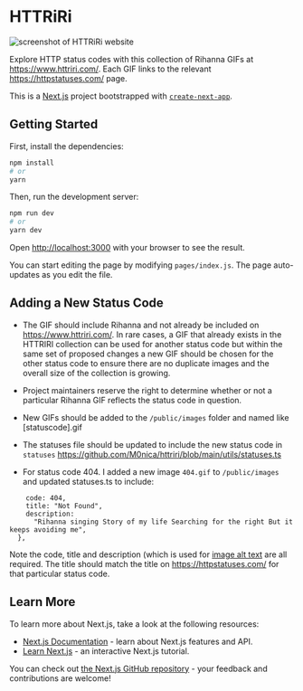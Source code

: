 # HTTRiRi

![screenshot of HTTRiRi website](public/homepage-screenshot.png)

Explore HTTP status codes with this collection of Rihanna GIFs at https://www.httriri.com/. Each GIF links to the relevant https://httpstatuses.com/ page.

This is a [Next.js](https://nextjs.org/) project bootstrapped with [`create-next-app`](https://github.com/vercel/next.js/tree/canary/packages/create-next-app).

## Getting Started

First, install the dependencies:

```bash
npm install
# or
yarn
```

Then, run the development server:

```bash
npm run dev
# or
yarn dev
```

Open [http://localhost:3000](http://localhost:3000) with your browser to see the result.

You can start editing the page by modifying `pages/index.js`. The page auto-updates as you edit the file.

## Adding a New Status Code

- The GIF should include Rihanna and not already be included on https://www.httriri.com/. In rare cases, a GIF that already exists in the HTTRIRI collection can be used for another status code but within the same set of proposed changes a new GIF should be chosen for the other status code to ensure there are no duplicate images and the overall size of the collection is growing. 
- Project maintainers reserve the right to determine whether or not a particular Rihanna GIF reflects the status code in question.
- New GIFs should be added to the `/public/images` folder and named like [statuscode].gif
- The statuses file should be updated to include the new status code in `statuses` https://github.com/M0nica/httriri/blob/main/utils/statuses.ts

- For status code 404. I added a new image `404.gif` to `/public/images` and updated statuses.ts to include:

```{
    code: 404,
    title: "Not Found",
    description:
      "Rihanna singing Story of my life Searching for the right But it keeps avoiding me",
  },
```

Note the code, title and description (which is used for [image alt text](https://developer.mozilla.org/en-US/docs/Web/API/HTMLImageElement/alt) are all required. The title should match the title on https://httpstatuses.com/ for that particular status code.

## Learn More

To learn more about Next.js, take a look at the following resources:

- [Next.js Documentation](https://nextjs.org/docs) - learn about Next.js features and API.
- [Learn Next.js](https://nextjs.org/learn) - an interactive Next.js tutorial.

You can check out [the Next.js GitHub repository](https://github.com/vercel/next.js/) - your feedback and contributions are welcome!
